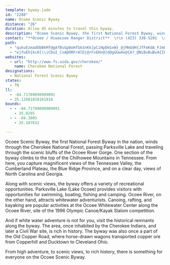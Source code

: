 ```yaml
---
template: byway.jade
id: "2288"
name: Ocoee Scenic Byway
distance: "26"
duration: Allow 45 minutes to travel this byway.
description: "Ocoee Scenic Byway, the first National Forest Byway, winds through the Cherokee National Forest, passing Parksville Lake, the Ocoee River Gorge and rising to magnificent views of the Tennessee Valley, the Cumberland Plateau and the Blue Ridge Province. "
contact: "**Ocoee / Hiwassee Ranger District**  \r\n (423) 338-5201  \r\n\r\n"
path: 
  - "qukuEzmadObBkMf@gAfBsGpBoHfGkSnKk]pCiHpDkGxW}_@jMmQdH{JfFeKdA_FJmDLMM}FeD{a@YuLLuSL_Ob@wDdAcDzDwGZmB`@?r_AudBT{Ap@M~@}AtLqNxAgDFoBg@aAgGkGyKiTwDcNkBiCsBcB_A_Bm@yB_@cCYsIk@wAg@g@_Ag@sEaAmAeA_@eBK{APeBrHaLhQyP`DuNdA{Gh@}H?wEm@kJGwG~@iMpC{SUoEiB_NiAmESOYaCsEuLyE_D_IuL{IaFgDmAuEkCkViZcB}CeI}Wq@kEGuBZwDfFmIj@cCf@gHMaFe@mCmA{DmEuIKaBl@eDdC}Ed@wBViCEeMRcFp@kFzCaLf@aDP_m@f@}DxAwEjBgC~ByBlBo@fHeAfEDnIvBhCZbBGvB{DtC}CdBo@~EiAP_Ab@}Ld@eCxAwCdB_H~@sBzBgDvHgHt@oDN_][}AqEoAsFiC_EoEc@aGVsAfAwCfF{GfFaDtMiFhGyHzAs@lC_DfAqG`AeCtD{A|[HzE~@jG|CrAR|@MfAsCXcE?}E_@gEg@oB_C{D}AuDk@kE@wMsDa[NsEX_DhA_GdBsElD}EpCkBhBeC`EiLpAw@pE?jBnAfBxBdCnGxBlCjAFb@IbDsFrBgGj@sDHmCi@yBgAgA_IsEyCuEW_JZaMi@u@uI_FuGsB}@{@cDiFkHqGm@qAmAkEYqCN}@p@kBr@qAxDq@|AHtEdBxD?zCgApAuB`A_EHcGh@cF~BgHxByJfAgBrDeE~B_BlCq@~IYdCe@zAaCrAqG|BqHvBuCx@iCBcAkBmMa@aFKiEn@}KByD_@eJBkDh@sD~@{CrAyB~EkBxAC~e@{M?OrTkHhDkC|C{DtGaKtDiDrDkBlUuFRUdEaArBG\\MvSoAfPKvEuAxGcGrEkHpBaE`BqGPa@XqE|C{xBvAst@\\wFtEaVRaAFmA`L_k@dAgJrFatAj@YV{GCoUf@wG"
  - "ejfuEh{kcO[\\iCDuI_CsA@ORFrAlDj@rFxEHn@]d@gGUwAo@{A?_@NiBxBuBvA{IbIcAdBIn@d@|@F?zH}@TTR|D^z@ItAi@|AoFzKoB~AiAXqGTuBrDyCpA[bEw@x@{ATIN_G^UT?|@?JtArDKtCDdAd@j@bAGJOlA?jAzAn@ZbArALz@MhCcA|A_DCsCyAeBaAuH?_B`AcBlAuC`AUEoAeAcA?_Bt@wFjByDb@sEBsAo@W}@GkAPsAj@aDnD_JTsErDeBTYN_C]cErBuBT{ArAm@nAgBzD}ChAqAjAs@v@cAW_Cw@k@sBI_DrEoAj@_EbA_DdCyC~@_ExDyBxAw@pAmC~JeG~IuE~BeC[_CnAMHeHJ{DnCgCSaPeF{DIsFuBs@KeB_@yDoDuI]q@OmFgFkBm@oF^U\\Tp@ZNtDKRTOx@oExEeBG_Fu@cEBuBjAsElCyBv@_E^KLKHTv@bKvC\\jAwEDiO_D}@k@gA_CsCEyEcBuFz@yDoA_FGwAj@gAhAu@HiB]_DoCqAL_IdK}M^k@t@I^Kt@cAhDsKt_@aAhDm@rBUPeBq@[OcA_AkCiCcYoNa@SWu@y@?qAs@eFgCgB}@mE{By@EmB}@aF_CyGoBoGqBmDcB}C{Ac@SiBkAc@M[qAkE}HsA_CeByC_@q@KOwCcFqE_Gm@u@eAuAoFeHoAmA_HkDI]"
websites: 
  - url: "http://www.fs.usda.gov/cherokee/"
    name: Cherokee National Forest
designations: 
  - National Forest Scenic Byway
states: 
  - TN
ll: 
  - -84.71789090909091
  - 35.12681818181818
bounds: 
  - - -84.71789090909091
    - 35.0295
  - - -84.3805
    - 35.187632

---
```


Ocoee Scenic Byway, the first National Forest Byway in the nation, winds through the Cherokee National Forest, passing Parksville Lake and traveling through the scenic bluffs of the Ocoee River Gorge. One section of the byway climbs to the top of the Chilhowee Mountains in Tennessee. From here, you capture magnificent views of the Tennessee Valley, the Cumberland Plateau, the Blue Ridge Province, and on a clear day, views of North Carolina and Georgia.

Along with scenic views, the byway offers a variety of recreational opportunities. Parksville Lake (Lake Ocoee) provides visitors with opportunities for swimming, boating, fishing and camping. Ocoee River, on the other hand, attracts whitewater adventurists. Canoing, rafting, and kayaking are popular activities at the Ocoee Whitewater Center along the Ocoee River, site of the 1996 Olympic Canoe/Kayak Slalom competition.

And if white water adventure is not for you, visit the
historical remnants along the byway. The area, once inhabited by the Cherokee Indians, and later a Civil War site, is rich in history. The byway was also once a part of the Old Copper Road, where horse-drawn wagons transported copper ore from Copperhill and Ducktown to Cleveland Ohio.

From high adventure, to scenic views, to rich history, there is something for everyone on the Ocoee Scenic Byway.
